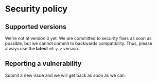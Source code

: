 # Security policy

## Supported versions

We're not at version 0 yet. We are committed to security fixes as soon as
possible, but we cannot commit to backwards compatibility. Thus, please always
use the **latest** `v0.y.z` version.

## Reporting a vulnerability

Submit a new issue and we will get back as soon as we can.
